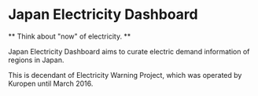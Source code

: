 # Japan Electricity Dashboard

** Think about "now" of electricity. **

Japan Electricity Dashboard aims to curate electric demand information of regions in Japan.

This is decendant of Electricity Warning Project, which was operated by Kuropen until March 2016.
